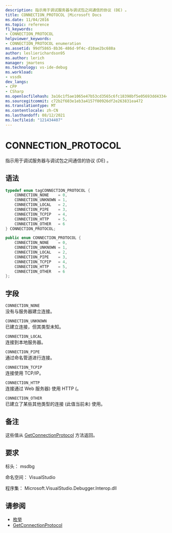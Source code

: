 ```yaml
---
description: 指示用于调试服务器与调试包之间通信的协议 (DE) 。
title: CONNECTION_PROTOCOL |Microsoft Docs
ms.date: 11/04/2016
ms.topic: reference
f1_keywords:
- CONNECTION_PROTOCOL
helpviewer_keywords:
- CONNECTION_PROTOCOL enumeration
ms.assetid: 99df5865-8b36-486d-9f4c-d10ae2bc688a
author: leslierichardson95
ms.author: lerich
manager: jmartens
ms.technology: vs-ide-debug
ms.workload:
- vssdk
dev_langs:
- CPP
- CSharp
ms.openlocfilehash: 3a16c1f5ae1065e47b53cd3565c6fc18398bf5e05693dd43344abdc51486fd27
ms.sourcegitcommit: c72b2f603e1eb3a4157f00926df2e263831ea472
ms.translationtype: MT
ms.contentlocale: zh-CN
ms.lasthandoff: 08/12/2021
ms.locfileid: "121434407"
---
```

# <a name="connection_protocol"></a>CONNECTION_PROTOCOL
指示用于调试服务器与调试包之间通信的协议 (DE) 。

## <a name="syntax"></a>语法

```cpp
typedef enum tagCONNECTION_PROTOCOL {
    CONNECTION_NONE    = 0,
    CONNECTION_UNKNOWN = 1,
    CONNECTION_LOCAL   = 2,
    CONNECTION_PIPE    = 3,
    CONNECTION_TCPIP   = 4,
    CONNECTION_HTTP    = 5,
    CONNECTION_OTHER   = 6
} CONNECTION_PROTOCOL;
```

```csharp
public enum CONNECTION_PROTOCOL {
    CONNECTION_NONE    = 0,
    CONNECTION_UNKNOWN = 1,
    CONNECTION_LOCAL   = 2,
    CONNECTION_PIPE    = 3,
    CONNECTION_TCPIP   = 4,
    CONNECTION_HTTP    = 5,
    CONNECTION_OTHER   = 6
};
```

## <a name="fields"></a>字段
`CONNECTION_NONE`\
没有与服务器建立连接。

`CONNECTION_UNKNOWN`\
已建立连接，但其类型未知。

`CONNECTION_LOCAL`\
连接到本地服务器。

`CONNECTION_PIPE`\
通过命名管道进行连接。

`CONNECTION_TCPIP`\
连接使用 TCP/IP。

`CONNECTION_HTTP`\
连接通过 Web 服务器) 使用 HTTP (。

`CONNECTION_OTHER`\
已建立了某些其他类型的连接 (此值当前未) 使用。

## <a name="remarks"></a>备注
这些值从 [GetConnectionProtocol](../../../extensibility/debugger/reference/idebugcoreserver3-getconnectionprotocol.md) 方法返回。

## <a name="requirements"></a>要求
标头： msdbg

命名空间： VisualStudio

程序集： Microsoft.VisualStudio.Debugger.Interop.dll

## <a name="see-also"></a>请参阅
- [枚举](../../../extensibility/debugger/reference/enumerations-visual-studio-debugging.md)
- [GetConnectionProtocol](../../../extensibility/debugger/reference/idebugcoreserver3-getconnectionprotocol.md)
